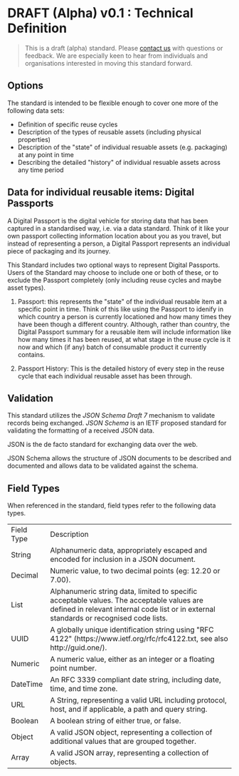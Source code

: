 # DRAFT (Alpha) v0.1 : Technical Definition

> This is a draft (alpha) standard. Please [contact us](https://reath.id/contact) with questions or feedback. We are especially keen to hear from individuals and organisations interested in moving this standard forward.

## Options

 The standard is intended to be flexible enough to cover one more of the following data sets:

 - Definition of specific reuse cycles
 - Description of the types of reusable assets (including physical properties)
 - Description of the "state" of individual resuable assets (e.g. packaging) at any point in time
 - Describing the detailed "history" of individual resuable assets across any time period

 ## Data for individual reusable items: Digital Passports

A Digital Passport is the digital vehicle for storing data that has been captured in a standardised way, i.e. via a data standard. Think of it like your own passport collecting information location about you as you travel, but instead of representing a person, a Digital Passport represents an individual piece of packaging and its journey.

This Standard includes two optional ways to represent Digital Passports. Users of the Standard may choose to include one or both of these, or to exclude the Passport completely (only including reuse cycles and maybe asset types).

1. Passport: this represents the "state" of the individual reusable item at a specific point in time. Think of this like using the Passport to idenify in which country a person is currently locationed and how many times they have been though a different country. Although, rather than country, the Digital Passport summary for a reusable item will include information like how many times it has been reused, at what stage in the reuse cycle is it now and which (if any) batch of consumable product it currently contains.

1. Passport History: This is the detailed history of every step in the reuse cycle that each individual reusable asset has been through.

## Validation

This standard utilizes the *JSON Schema Draft 7* mechanism to validate records being exchanged. *JSON Schema* is an IETF proposed standard for validating the formatting of a received JSON data.

JSON is the de facto standard for exchanging data over the web.

JSON Schema allows the structure of JSON documents to be described and documented and allows data to be validated against the schema. 

## Field Types

When referenced in the standard, field types refer to the following data types.

<table>
  <tr>
    <td>Field Type</td>
    <td>Description</td>
  </tr>
  <tr>
    <td>String</td>
    <td>Alphanumeric data, appropriately escaped and encoded for inclusion in a JSON document. </td>
  </tr>
  <tr>
    <td>Decimal</td>
    <td>Numeric value, to two decimal points (eg: 12.20 or 7.00). </td>
  </tr>
  <tr>
    <td>List</td>
    <td>Alphanumeric string data, limited to specific acceptable values. The acceptable values are defined in relevant internal code list or in external standards or recognised code lists.</td>
  </tr>
  <tr>
    <td>UUID</td>
    <td>A globally unique identification string using "RFC 4122" (https://www.ietf.org/rfc/rfc4122.txt, see also http://guid.one/).</td>
  </tr>
  <tr>
    <td>Numeric</td>
    <td>A numeric value, either as an integer or a  floating point number.</td>
  </tr>
  <tr>
    <td>DateTime</td>
    <td>An RFC 3339 compliant date string, including date, time, and time zone.</td>
  </tr>
  <tr>
    <td>URL</td>
    <td>A String, representing a valid URL including protocol, host, and if applicable, a path and query string.</td>
  </tr>
  <tr>
    <td>Boolean</td>
    <td>A boolean string of either true, or false.</td>
  </tr>
  <tr>
    <td>Object</td>
    <td>A valid JSON object, representing a collection of additional values that are grouped together.</td>
  </tr>
  <tr>
    <td>Array</td>
    <td>A valid JSON array, representing a collection of objects.</td>
  </tr>
</table>



